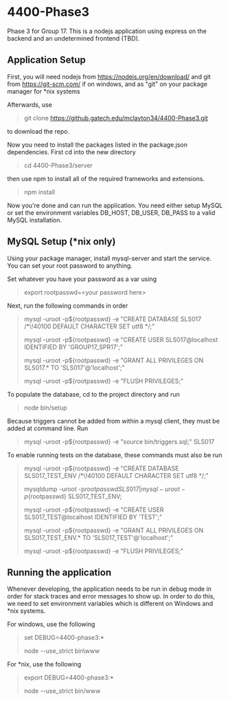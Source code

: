 # 4400-Phase3
Phase 3 for Group 17.  This is a nodejs application using express on the backend and an undetermined frontend (TBD).

## Application Setup
First, you will need nodejs from https://nodejs.org/en/download/ and git from https://git-scm.com/ if on windows, and as "git" on your package manager for *nix systems

Afterwards, use
  >git clone https://github.gatech.edu/mclayton34/4400-Phase3.git

to download the repo.

Now you need to install the packages listed in the package.json dependencies.
First cd into the new directory
  >cd 4400-Phase3/server
  
then use npm to install all of the required frameworks and extensions.
  >npm install
  
Now you're done and can run the application.  You need either setup MySQL or set the environment variables DB_HOST, DB_USER, DB_PASS to a valid MySQL installation.

## MySQL Setup (*nix only)
Using your package manager, install mysql-server and start the service.  You can set your root password to anything.

Set whatever you have your password as a var using
 >export rootpasswd=\<your password here\>

Next, run the following commands in order
 >mysql -uroot -p${rootpasswd} -e "CREATE DATABASE SLS017 /*\\!40100 DEFAULT CHARACTER SET utf8 */;"
 >
 >mysql -uroot -p${rootpasswd} -e "CREATE USER SLS017@localhost IDENTIFIED BY 'GROUP17_SPR17';"
 >
 >mysql -uroot -p${rootpasswd} -e "GRANT ALL PRIVILEGES ON SLS017.* TO 'SLS017'@'localhost';"
 >
 >mysql -uroot -p${rootpasswd} -e "FLUSH PRIVILEGES;"
 
 To populate the database, cd to the project directory and run
 >node bin/setup

 Because triggers cannot be added from within a mysql client, they must be added at command line.  Run
>mysql -uroot -p${rootpasswd} -e "source bin/triggers.sql;" SLS017

 To enable running tests on the database, these commands must also be run
 >mysql -uroot -p${rootpasswd} -e "CREATE DATABASE SLS017_TEST_ENV /*\\!40100 DEFAULT CHARACTER SET utf8 */;"
 >
 >mysqldump -uroot -p${rootpasswd} SLS017 | mysql -uroot -p${rootpasswd} SLS017_TEST_ENV;
 >
 >mysql -uroot -p${rootpasswd} -e "CREATE USER SLS017_TEST@localhost IDENTIFIED BY 'TEST';"
 >
 >mysql -uroot -p${rootpasswd} -e "GRANT ALL PRIVILEGES ON SLS017_TEST_ENV.* TO 'SLS017_TEST'@'localhost';"
 >
 >mysql -uroot -p${rootpasswd} -e "FLUSH PRIVILEGES;"

  
## Running the application
Whenever developing, the application needs to be run in debug mode in order for stack traces and error messages to show up.  In order to do this, we need to set environment variables which is different on Windows and *nix systems.

For windows, use the following
  >set DEBUG=4400-phase3:*
  >
  >node --use_strict bin\\www
  
For *nix, use the following
  >export DEBUG=4400-phase3:*
  >
  >node --use_strict bin/www
